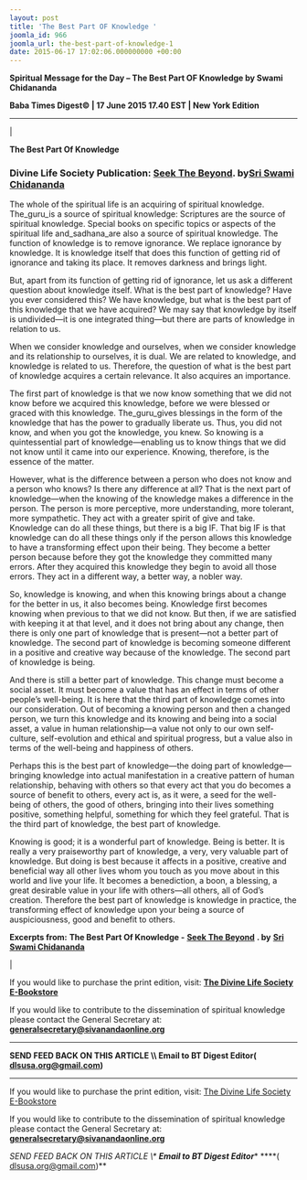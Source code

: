 ```yaml
---
layout: post
title: 'The Best Part OF Knowledge '
joomla_id: 966
joomla_url: the-best-part-of-knowledge-1
date: 2015-06-17 17:02:06.000000000 +00:00
---
```

  

















































**Spiritual Message for the Day – The Best Part OF Knowledge by Swami Chidananda**



**Baba Times Digest© | 17 June 2015 17.40 EST | New York Edition**

* * *

| 

 **The Best Part Of Knowledge**

### Divine Life Society Publication: [Seek The Beyond](http://www.dlshq.org/books/ec75.htm). by[Sri Swami Chidananda](http://www.dlshq.org/saints/chida.htm)

The whole of the spiritual life is an acquiring of spiritual knowledge. The_guru_is a source of spiritual knowledge: Scriptures are the source of spiritual knowledge. Special books on specific topics or aspects of the spiritual life and_sadhana_are also a source of spiritual knowledge. The function of knowledge is to remove ignorance. We replace ignorance by knowledge. It is knowledge itself that does this function of getting rid of ignorance and taking its place. It removes darkness and brings light.



But, apart from its function of getting rid of ignorance, let us ask a different question about knowledge itself. What is the best part of knowledge? Have you ever considered this? We have knowledge, but what is the best part of this knowledge that we have acquired? We may say that knowledge by itself is undivided—it is one integrated thing—but there are parts of knowledge in relation to us.



When we consider knowledge and ourselves, when we consider knowledge and its relationship to ourselves, it is dual. We are related to knowledge, and knowledge is related to us. Therefore, the question of what is the best part of knowledge acquires a certain relevance. It also acquires an importance.



The first part of knowledge is that we now know something that we did not know before we acquired this knowledge, before we were blessed or graced with this knowledge. The_guru_gives blessings in the form of the knowledge that has the power to gradually liberate us. Thus, you did not know, and when you got the knowledge, you knew. So knowing is a quintessential part of knowledge—enabling us to know things that we did not know until it came into our experience. Knowing, therefore, is the essence of the matter.



However, what is the difference between a person who does not know and a person who knows? Is there any difference at all? That is the next part of knowledge—when the knowing of the knowledge makes a difference in the person. The person is more perceptive, more understanding, more tolerant, more sympathetic. They act with a greater spirit of give and take. Knowledge can do all these things, but there is a big IF. That big IF is that knowledge can do all these things only if the person allows this knowledge to have a transforming effect upon their being. They become a better person because before they got the knowledge they committed many errors. After they acquired this knowledge they begin to avoid all those errors. They act in a different way, a better way, a nobler way.



So, knowledge is knowing, and when this knowing brings about a change for the better in us, it also becomes being. Knowledge first becomes knowing when previous to that we did not know. But then, if we are satisfied with keeping it at that level, and it does not bring about any change, then there is only one part of knowledge that is present—not a better part of knowledge. The second part of knowledge is becoming someone different in a positive and creative way because of the knowledge. The second part of knowledge is being.



And there is still a better part of knowledge. This change must become a social asset. It must become a value that has an effect in terms of other people’s well-being. It is here that the third part of knowledge comes into our consideration. Out of becoming a knowing person and then a changed person, we turn this knowledge and its knowing and being into a social asset, a value in human relationship—a value not only to our own self-culture, self-evolution and ethical and spiritual progress, but a value also in terms of the well-being and happiness of others.



Perhaps this is the best part of knowledge—the doing part of knowledge—bringing knowledge into actual manifestation in a creative pattern of human relationship, behaving with others so that every act that you do becomes a source of benefit to others, every act is, as it were, a seed for the well-being of others, the good of others, bringing into their lives something positive, something helpful, something for which they feel grateful. That is the third part of knowledge, the best part of knowledge.



Knowing is good; it is a wonderful part of knowledge. Being is better. It is really a very praiseworthy part of knowledge, a very, very valuable part of knowledge. But doing is best because it affects in a positive, creative and beneficial way all other lives whom you touch as you move about in this world and live your life. It becomes a benediction, a boon, a blessing, a great desirable value in your life with others—all others, all of God’s creation. Therefore the best part of knowledge is knowledge in practice, the transforming effect of knowledge upon your being a source of auspiciousness, good and benefit to others.

**Excerpts from:**  **The Best Part Of Knowledge -** [**Seek The Beyond**](http://www.dlshq.org/books/ec75.htm) **. by** [**Sri Swami Chidananda**](http://www.dlshq.org/saints/chida.htm)

 |

If you would like to purchase the print edition, visit: **[The Divine Life Society E-Bookstore](http://www.dlshq.org/download/download.htm)**

If you would like to contribute to the dissemination of spiritual knowledge please contact the General Secretary at: [](mailto:%20%3Cscript%20type=%27text/javascript%27%3E%20%3C%21--%20var%20prefix%20=%20%27ma%27%20+%20%27il%27%20+%20%27to%27;%20var%20path%20=%20%27hr%27%20+%20%27ef%27%20+%20%27=%27;%20var%20addy57016%20=%20%27generalsecretary%27%20+%20%27@%27;%20addy57016%20=%20addy57016%20+%20%27sivanandaonline%27%20+%20%27.%27%20+%20%27org%27;%20document.write%28%27%3Ca%20%27%20+%20path%20+%20%27%5C%27%27%20+%20prefix%20+%20%27:%27%20+%20addy57016%20+%20%27%5C%27%3E%27%29;%20document.write%28addy57016%29;%20document.write%28%27%3C%5C/a%3E%27%29;%20//--%3E%5Cn%20%3C/script%3E%3Cscript%20type=%27text/javascript%27%3E%20%3C%21--%20document.write%28%27%3Cspan%20style=%5C%27display:%20none;%5C%27%3E%27%29;%20//--%3E%20%3C/script%3EThis%20email%20address%20is%20being%20protected%20from%20spambots.%20You%20need%20JavaScript%20enabled%20to%20view%20it.%20%3Cscript%20type=%27text/javascript%27%3E%20%3C%21--%20document.write%28%27%3C/%27%29;%20document.write%28%27span%3E%27%29;%20//--%3E%20%3C/script%3E?subject=Contribution%20to%20Dissemination%20of%20Spiritual%20Knowledge) **generalsecretary@sivanandaonline.org**

****

**SEND FEED BACK ON THIS ARTICLE \\\ Email to BT Digest Editor[](mailto:%20%3Cscript%20type=%27text/javascript%27%3E%20%3C%21--%20var%20prefix%20=%20%27ma%27%20+%20%27il%27%20+%20%27to%27;%20var%20path%20=%20%27hr%27%20+%20%27ef%27%20+%20%27=%27;%20var%20addy72654%20=%20%27dlsusa.org%27%20+%20%27@%27;%20addy72654%20=%20addy72654%20+%20%27gmail%27%20+%20%27.%27%20+%20%27com%27;%20document.write%28%27%3Ca%20%27%20+%20path%20+%20%27%5C%27%27%20+%20prefix%20+%20%27:%27%20+%20addy72654%20+%20%27%5C%27%3E%27%29;%20document.write%28addy72654%29;%20document.write%28%27%3C%5C/a%3E%27%29;%20//--%3E%5Cn%20%3C/script%3E%3Cscript%20type=%27text/javascript%27%3E%20%3C%21--%20document.write%28%27%3Cspan%20style=%5C%27display:%20none;%5C%27%3E%27%29;%20//--%3E%20%3C/script%3EThis%20email%20address%20is%20being%20protected%20from%20spambots.%20You%20need%20JavaScript%20enabled%20to%20view%20it.%20%3Cscript%20type=%27text/javascript%27%3E%20%3C%21--%20document.write%28%27%3C/%27%29;%20document.write%28%27span%3E%27%29;%20//--%3E%20%3C/script%3E?subject=DLS%20Posts)( [dlsusa.org@gmail.com](mailto:dlsusa.org@gmail.com))**



* * *



  

If you would like to purchase the print edition, visit: [The Divine Life Society E-Bookstore](http://www.dlshq.org/download/download.htm)

If you would like to contribute to the dissemination of spiritual knowledge please contact the General Secretary at: **[generalsecretary@sivanandaonline.org](mailto:generalsecretary@sivanandaonline.org)**

**SEND FEED BACK ON THIS ARTICLE \\\**  **Email to BT Digest Editor**** [](mailto:%20%3Cscript%20type=%27text/javascript%27%3E%20%3C%21--%20var%20prefix%20=%20%27ma%27%20+%20%27il%27%20+%20%27to%27;%20var%20path%20=%20%27hr%27%20+%20%27ef%27%20+%20%27=%27;%20var%20addy72654%20=%20%27dlsusa.org%27%20+%20%27@%27;%20addy72654%20=%20addy72654%20+%20%27gmail%27%20+%20%27.%27%20+%20%27com%27;%20document.write%28%27%3Ca%20%27%20+%20path%20+%20%27%5C%27%27%20+%20prefix%20+%20%27:%27%20+%20addy72654%20+%20%27%5C%27%3E%27%29;%20document.write%28addy72654%29;%20document.write%28%27%3C%5C/a%3E%27%29;%20//--%3E%5Cn%20%3C/script%3E%3Cscript%20type=%27text/javascript%27%3E%20%3C%21--%20document.write%28%27%3Cspan%20style=%5C%27display:%20none;%5C%27%3E%27%29;%20//--%3E%20%3C/script%3EThis%20email%20address%20is%20being%20protected%20from%20spambots.%20You%20need%20JavaScript%20enabled%20to%20view%20it.%20%3Cscript%20type=%27text/javascript%27%3E%20%3C%21--%20document.write%28%27%3C/%27%29;%20document.write%28%27span%3E%27%29;%20//--%3E%20%3C/script%3E?subject=DLS%20Posts)****( [dlsusa.org@gmail.com](mailto:dlsusa.org@gmail.com))**  
